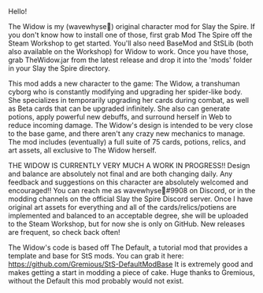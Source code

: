 Hello!

The Widow is my (wavewhyse🌠) original character mod for Slay the Spire.
If you don't know how to install one of those, first grab Mod The Spire off the Steam Workshop to get started. You'll also need BaseMod and StSLib (both also available on the Workshop) for Widow to work. Once you have those, grab TheWidow.jar from the latest release and drop it into the 'mods' folder in your Slay the Spire directory.

This mod adds a new character to the game: The Widow, a transhuman cyborg who is constantly modifying and upgrading her spider-like body. She specializes in temporarily upgrading her cards during combat, as well as Beta cards that can be upgraded infinitely. She also can generate potions, apply powerful new debuffs, and surround herself in Web to reduce incoming damage. The Widow's design is intended to be very close to the base game, and there aren't any crazy new mechanics to manage. The mod includes (eventually) a full suite of 75 cards, potions, relics, and art assets, all exclusive to The Widow herself. 

THE WIDOW IS CURRENTLY VERY MUCH A WORK IN PROGRESS!! Design and balance are absolutely not final and are both changing daily. Any feedback and suggestions on this character are absolutely welcomed and encouraged!! You can reach me as wavewhyse🌠#9908 on Discord, or in the modding channels on the official Slay the Spire Discord server. Once I have original art assets for everything and all of the cards/relics/potiens are implemented and balanced to an acceptable degree, she will be uploaded to the Steam Workshop, but for now she is only on GitHub. New releases are frequent, so check back often!

The Widow's code is based off The Default, a tutorial mod that provides a template and base for StS mods. You can grab it here: https://github.com/Gremious/StS-DefaultModBase It is extremely good and makes getting a start in modding a piece of cake. Huge thanks to Gremious, without the Default this mod probably would not exist.
